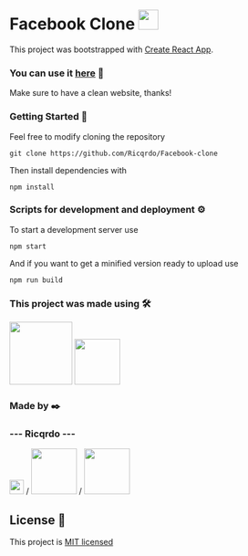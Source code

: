 # Facebook Clone <img src='https://upload.wikimedia.org/wikipedia/commons/5/51/Facebook_f_logo_%282019%29.svg' width='35px'>

This project was bootstrapped with [Create React App](https://github.com/facebook/create-react-app).

### You can use it [here](https://facebook-clone-382ad.web.app/) 🔗

Make sure to have a clean website, thanks!

### Getting Started 🚀

<!-- prettier-ignore -->
  Feel free to modify cloning the repository

<!-- prettier-ignore -->
  ` git clone https://github.com/Ricqrdo/Facebook-clone `

<!-- prettier-ignore -->
  Then install dependencies with

<!-- prettier-ignore -->
  ` npm install `

<!-- prettier-ignore -->
### Scripts for development and deployment ⚙️

<!-- prettier-ignore -->
  To start a development server use

<!-- prettier-ignore -->
  ` npm start `

<!-- prettier-ignore -->
  And if you want to get a minified version ready to upload use

<!-- prettier-ignore -->
  ` npm run build `

<!-- prettier-ignore -->
### This project was made using 🛠️

<!-- prettier-ignore -->
  <a href='https://github.com/facebook/react'><img src='https://upload.wikimedia.org/wikipedia/commons/a/a7/React-icon.svg' width='110px'></a>
  <a href='https://github.com/mui-org/material-ui'><img src='https://upload.wikimedia.org/wikipedia/commons/d/dc/Logo_material_design.svg' width='80px'></a>

<!-- prettier-ignore -->
### Made by ✒️

<!-- prettier-ignore -->
  ### --- Ricqrdo ---

<!-- prettier-ignore -->
  <a href='https://github.com/Ricqrdo'><img src='https://upload.wikimedia.org/wikipedia/commons/9/91/Octicons-mark-github.svg' width='25px'></a>   /   <a href='https://www.linkedin.com/in/ricqrdo/'><img src='https://upload.wikimedia.org/wikipedia/commons/0/01/LinkedIn_Logo.svg' width='80px'></a>    /    <a href='https://twitter.com/Ricqrdo__'><img src='https://upload.wikimedia.org/wikipedia/commons/5/51/Twitter_logo.svg' width='80px'></a>

## License 📜

<!-- prettier-ignore -->
  This project is [MIT licensed](https://github.com/facebook/react/blob/master/LICENSE)
